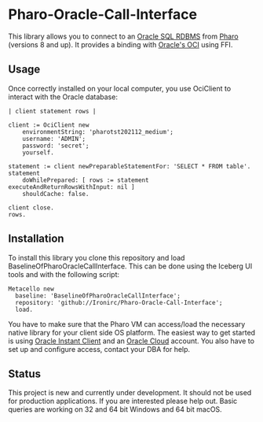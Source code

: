 # Pharo-Oracle-Call-Interface

This library allows you to connect 
to an [Oracle SQL RDBMS](https://www.oracle.com/database/) 
from [Pharo](https://pharo.org) (versions 8 and up).
It provides a binding with [Oracle's OCI](https://docs.oracle.com/en/database/oracle/oracle-database/21/lnoci/index.html) using FFI.


## Usage

Once correctly installed on your local computer, you use OciClient to interact with the Oracle database:

```Smalltalk
| client statement rows |

client := OciClient new
	environmentString: 'pharotst202112_medium';
	username: 'ADMIN';
	password: 'secret';
	yourself.

statement := client newPreparableStatementFor: 'SELECT * FROM table'.
statement	
	doWhilePrepared: [ rows := statement executeAndReturnRowsWithInput: nil ]
	shouldCache: false.
		
client close.
rows.
```


## Installation

To install this library you clone this repository and load BaselineOfPharoOracleCallInterface.
This can be done using the Iceberg UI tools and with the following script:

```Smalltalk
Metacello new
  baseline: 'BaselineOfPharoOracleCallInterface';
  repository: 'github://Ironirc/Pharo-Oracle-Call-Interface';
  load.
```

You have to make sure that the Pharo VM can access/load 
the necessary native library for your client side OS platform.
The easiest way to get started is using [Oracle Instant Client](https://www.oracle.com/database/technologies/instant-client.html)
and an [Oracle Cloud](https://cloud.oracle.com) account.
You also have to set up and configure access, contact your DBA for help.


## Status

This project is new and currently under development.
It should not be used for production applications.
If you are interested please help out.
Basic queries are working on 32 and 64 bit Windows and 64 bit macOS.
